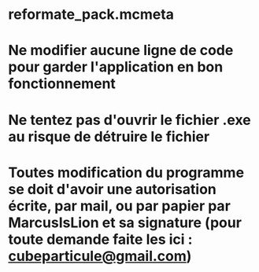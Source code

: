# reformate_pack.mcmeta
# Ne modifier aucune ligne de code pour garder l'application en bon fonctionnement
# Ne tentez pas d'ouvrir le fichier .exe au risque de détruire le fichier
# Toutes modification du programme se doit d'avoir une autorisation écrite, par mail, ou par papier par MarcusIsLion et sa signature (pour toute demande faite les ici : cubeparticule@gmail.com)